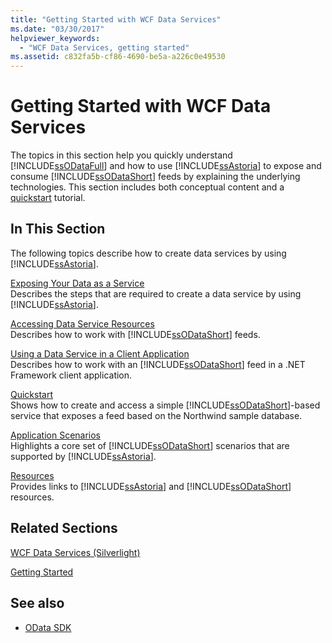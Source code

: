 ```yaml
---
title: "Getting Started with WCF Data Services"
ms.date: "03/30/2017"
helpviewer_keywords: 
  - "WCF Data Services, getting started"
ms.assetid: c832fa5b-cf86-4690-be5a-a226c0e49530
---
```

# Getting Started with WCF Data Services
The topics in this section help you quickly understand [!INCLUDE[ssODataFull](../../../../includes/ssodatafull-md.md)] and how to use [!INCLUDE[ssAstoria](../../../../includes/ssastoria-md.md)] to expose and consume [!INCLUDE[ssODataShort](../../../../includes/ssodatashort-md.md)] feeds by explaining the underlying technologies. This section includes both conceptual content and a [quickstart](../../../../docs/framework/data/wcf/quickstart-wcf-data-services.md) tutorial.  
  
## In This Section  
 The following topics describe how to create data services by using [!INCLUDE[ssAstoria](../../../../includes/ssastoria-md.md)].  
  
 [Exposing Your Data as a Service](../../../../docs/framework/data/wcf/exposing-your-data-as-a-service-wcf-data-services.md)  
 Describes the steps that are required to create a data service by using [!INCLUDE[ssAstoria](../../../../includes/ssastoria-md.md)].  
  
 [Accessing Data Service Resources](../../../../docs/framework/data/wcf/accessing-data-service-resources-wcf-data-services.md)  
 Describes how to work with [!INCLUDE[ssODataShort](../../../../includes/ssodatashort-md.md)] feeds.  
  
 [Using a Data Service in a Client Application](../../../../docs/framework/data/wcf/using-a-data-service-in-a-client-application-wcf-data-services.md)  
 Describes how to work with an [!INCLUDE[ssODataShort](../../../../includes/ssodatashort-md.md)] feed in a .NET Framework client application.  
  
 [Quickstart](../../../../docs/framework/data/wcf/quickstart-wcf-data-services.md)  
 Shows how to create and access a simple [!INCLUDE[ssODataShort](../../../../includes/ssodatashort-md.md)]-based service that exposes a feed based on the Northwind sample database.  
  
 [Application Scenarios](../../../../docs/framework/data/wcf/application-scenarios-wcf-data-services.md)  
 Highlights a core set of [!INCLUDE[ssODataShort](../../../../includes/ssodatashort-md.md)] scenarios that are supported by [!INCLUDE[ssAstoria](../../../../includes/ssastoria-md.md)].  
  
 [Resources](../../../../docs/framework/data/wcf/wcf-data-services-resources.md)  
 Provides links to [!INCLUDE[ssAstoria](../../../../includes/ssastoria-md.md)] and [!INCLUDE[ssODataShort](../../../../includes/ssodatashort-md.md)] resources.  
  
## Related Sections  
 [WCF Data Services (Silverlight)](https://go.microsoft.com/fwlink/?LinkID=143149)  
  
 [Getting Started](../../../../docs/framework/data/adonet/ef/getting-started.md)  
  
## See also
- [OData SDK](https://go.microsoft.com/fwlink/?LinkID=185248)
